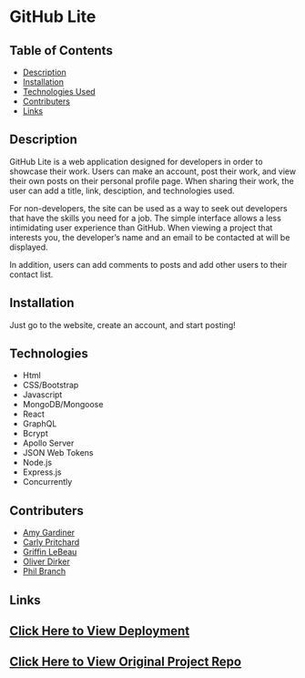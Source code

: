 # GitHub Lite

## Table of Contents

- [Description](#description)
- [Installation](#installation)
- [Technologies Used](#technologies)
- [Contributers](#contributers)
- [Links](#links)

## Description

GitHub Lite is a web application designed for developers in order to showcase their work. Users can make an account, post their work, and view their own posts on their personal profile page. When sharing their work, the user can add a title, link, desciption, and technologies used.

For non-developers, the site can be used as a way to seek out developers that have the skills you need for a job. The simple interface allows a less intimidating user experience than GitHub. When viewing a project that interests you, the developer’s name and an email to be contacted at will be displayed.

In addition, users can add comments to posts and add other users to their contact list.

## Installation

Just go to the website, create an account, and start posting!

## Technologies

- Html
- CSS/Bootstrap
- Javascript
- MongoDB/Mongoose
- React
- GraphQL
- Bcrypt
- Apollo Server
- JSON Web Tokens
- Node.js
- Express.js
- Concurrently

## Contributers

- [Amy Gardiner](https://github.com/amymgardiner)
- [Carly Pritchard](https://github.com/cjpritch)
- [Griffin LeBeau](https://github.com/griffinlebeau)
- [Oliver Dirker](https://github.com/olliedirker)
- [Phil Branch](https://github.com/PBranch243)

## Links

## [Click Here to View Deployment](https://mighty-temple-98827.herokuapp.com//)

## [Click Here to View Original Project Repo](https://github.com/cjpritch/github-lite)
